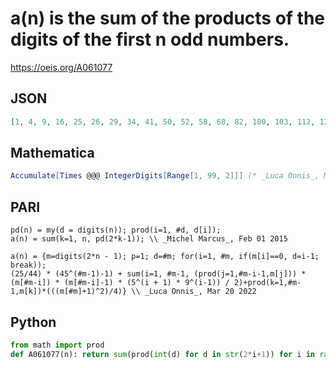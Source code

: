 # a\(n\) is the sum of the products of the digits of the first n odd numbers\.
https://oeis.org/A061077
## JSON
```JSON
[1, 4, 9, 16, 25, 26, 29, 34, 41, 50, 52, 58, 68, 82, 100, 103, 112, 127, 148, 175, 179, 191, 211, 239, 275, 280, 295, 320, 355, 400, 406, 424, 454, 496, 550, 557, 578, 613, 662, 725, 733, 757, 797, 853, 925, 934, 961, 1006, 1069, 1150, 1150, 1150, 1150]
```
## Mathematica
```Mathematica
Accumulate[Times @@@ IntegerDigits[Range[1, 99, 2]]] (* _Luca Onnis_, Mar 20 2022 *)
```
## PARI
```PARI
pd(n) = my(d = digits(n)); prod(i=1, #d, d[i]);
a(n) = sum(k=1, n, pd(2*k-1)); \\ _Michel Marcus_, Feb 01 2015
```
```PARI
a(n) = {m=digits(2*n - 1); p=1; d=#m; for(i=1, #m, if(m[i]==0, d=i-1; break));
(25/44) * (45^(#m-1)-1) + sum(i=1, #m-1, (prod(j=1,#m-i-1,m[j])) * (m[#m-i]) * (m[#m-i]-1) * (5^(i + 1) * 9^(i-1)) / 2)+prod(k=1,#m-1,m[k])*(((m[#m]+1)^2)/4)} \\ _Luca Onnis_, Mar 20 2022
```
## Python
```Python
from math import prod
def A061077(n): return sum(prod(int(d) for d in str(2*i+1)) for i in range(n)) # _Chai Wah Wu_, Mar 21 2022
```
